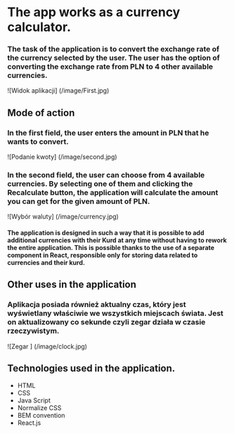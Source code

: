 # The app works as a currency calculator.
### The task of the application is to convert the exchange rate of the currency selected by the user. The user has the option of converting the exchange rate from PLN to 4 other available currencies.
![Widok aplikacji] (/image/First.jpg)
## Mode of action
### In the first field, the user enters the amount in PLN that he wants to convert.
![Podanie kwoty] (/image/second.jpg)
### In the second field, the user can choose from 4 available currencies. By selecting one of them and clicking the Recalculate button, the application will calculate the amount you can get for the given amount of PLN.
![Wybór waluty] (/image/currency.jpg)
#### The application is designed in such a way that it is possible to add additional currencies with their Kurd at any time without having to rework the entire application. This is possible thanks to the use of a separate component in React, responsible only for storing data related to currencies and their kurd.

## Other uses in the application

### Aplikacja posiada również aktualny czas, który jest wyświetlany właściwie we wszystkich miejscach świata. Jest on aktualizowany co sekunde czyli zegar działa w czasie rzeczywistym.
![Zegar ] (/image/clock.jpg)

## Technologies used in the application.
- HTML
- CSS
- Java Script
- Normalize CSS
- BEM convention
- React.js
